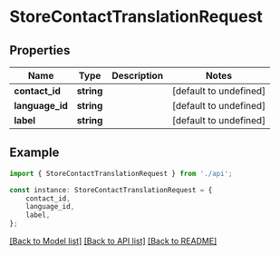 # StoreContactTranslationRequest


## Properties

Name | Type | Description | Notes
------------ | ------------- | ------------- | -------------
**contact_id** | **string** |  | [default to undefined]
**language_id** | **string** |  | [default to undefined]
**label** | **string** |  | [default to undefined]

## Example

```typescript
import { StoreContactTranslationRequest } from './api';

const instance: StoreContactTranslationRequest = {
    contact_id,
    language_id,
    label,
};
```

[[Back to Model list]](../README.md#documentation-for-models) [[Back to API list]](../README.md#documentation-for-api-endpoints) [[Back to README]](../README.md)
